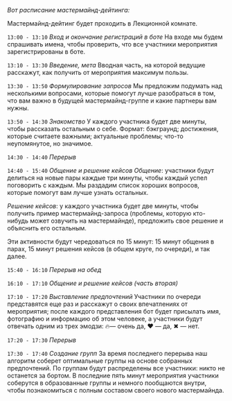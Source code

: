 *Вот расписание мастермайнд-дейтинга:*

Мастермайнд-дейтинг будет проходить в Лекционной комнате.

`13:00 - 13:10`  *Вход и окончание регистраций в боте*
На входе мы будем спрашивать имена, чтобы проверить, что все участники мероприятия зарегистрированы в боте.

`13:10 - 13:30`  *Введение, мета*
Вводная часть, на которой ведущие расскажут, как получить от мероприятия максимум пользы.

`13:30 - 13:50`  *Формулирование запросов*
Мы предложим подумать над несколькими вопросами, которые помогут лучше разобраться в том, что вам важно в будущей мастермайнд-группе и какие партнеры вам нужны.

`13:50 - 14:30`  *Знакомство*
У каждого участника будет две минуты, чтобы рассказать остальным о себе. Формат: бэкграунд; достижения, которые считаете важными; актуальные проблемы; что-то неупомянутое, но значимое.

`14:30 - 14:40`  *Перерыв*

`14:40 - 15:40`  *Общение и решение кейсов*
*Общение*: участники будут делиться на новые пары каждые три минуты, чтобы каждый успел поговорить с каждым. Мы раздадим список хороших вопросов, которые помогут вам лучше узнать остальных.

*Решение кейсов*: у каждого участника будет две минуты, чтобы получить пример мастермайнд-запроса (проблемы, которую кто-нибудь может озвучить на мастермайнде), предложить свое решение и объяснить его остальным.

Эти активности будут чередоваться по 15 минут: 15 минут общения в парах, 15 минут решения кейсов (в общем круге, по очереди), и так далее.

`15:40 - 16:10`  *Перерыв на обед*

`16:10 - 17:10`  *Общение и решение кейсов (часть вторая)*

`17:10 - 17:20`  *Выставление предпочтений*
Участники по очереди представятся еще раз и расскажут о своих впечатлениях от мероприятия; после каждого представления бот будет присылать имя, фотографию и информацию об этом человеке, а участники будут отвечать одним из трех эмодзи: 🔥— очень да, ❤️ — да, ✖ — нет.

`17:20 - 17:30`  *Перерыв*

`17:30 - 17:40`  *Создание групп*
За время последнего перерыва наш алгоритм соберет оптимальные группы на основе собранных предпочтений. По группам будут распределены все участники: никто не останется за бортом. В последние пять минут мероприятия участники соберутся в образованные группы и немного пообщаются внутри, чтобы познакомиться с полным составом своего нового мастермайнда.
